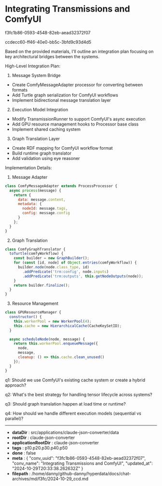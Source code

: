 # Integrating Transmissions and ComfyUI

f3fc1b86-0593-4548-82eb-aead32372f07

ccdecc60-ff46-40e0-bb5c-3bfd9c93d4d5

 Based on the provided materials, I'll outline an integration plan focusing on key architectural bridges between the systems.

High-Level Integration Plan:

1. Message System Bridge
- Create ComfyMessageAdapter processor for converting between formats
- Add Turtle graph serialization for ComfyUI workflows
- Implement bidirectional message translation layer

2. Execution Model Integration
- Modify TransmissionRunner to support ComfyUI's async execution
- Add GPU resource management hooks to Processor base class
- Implement shared caching system

3. Graph Translation Layer
- Create RDF mapping for ComfyUI workflow format
- Build runtime graph translator
- Add validation using eye reasoner

Implementation Details:

1. Message Adapter
```javascript
class ComfyMessageAdapter extends ProcessProcessor {
  async process(message) {
    return {
      data: message.content,
      metadata: {
        nodeId: message.tags,
        config: message.config
      }
    };
  }
}
```

2. Graph Translation
```javascript
class ComfyGraphTranslator {
  toTurtle(comfyWorkflow) {
    const builder = new GraphBuilder();
    for (const [id, node] of Object.entries(comfyWorkflow)) {
      builder.node(node.class_type, id)
        .addPredicate('trm:config', node.inputs)
        .addPredicate('trm:outputs', this.getNodeOutputs(node));
    }
    return builder.finalize();
  }
}
```

3. Resource Management
```javascript
class GPUResourceManager {
  constructor() {
    this.workerPool = new WorkerPool(4);
    this.cache = new HierarchicalCache(CacheKeySetID);
  }

  async scheduleNode(node, message) {
    return this.workerPool.enqueueMessage({
      node,
      message,
      cleanup: () => this.cache.clean_unused()
    });
  }
}
```

q1: Should we use ComfyUI's existing cache system or create a hybrid approach?

q2: What's the best strategy for handling tensor lifecycle across systems?

q3: Should graph translation happen at load time or runtime?

q4: How should we handle different execution models (sequential vs parallel)?

---

* **dataDir** : src/applications/claude-json-converter/data
* **rootDir** : claude-json-converter
* **applicationRootDir** : claude-json-converter
* **tags** : p10.p20.p30.p40.p50
* **done** : false
* **meta** : {
  "conv_uuid": "f3fc1b86-0593-4548-82eb-aead32372f07",
  "conv_name": "Integrating Transmissions and ComfyUI",
  "updated_at": "2024-10-29T20:33:38.262632Z"
}
* **filepath** : /home/danny/github-danny/hyperdata/docs/chat-archives/md/f3fc/2024-10-29_ccd.md